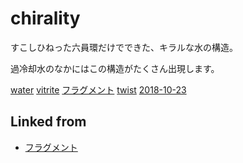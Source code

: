 # chirality

[](https://gyazo.com/b20a991dbfbf3df77180b408e51a3f0d)

すこしひねった六員環だけでできた、キラルな水の構造。

過冷却水のなかにはこの構造がたくさん出現します。



[water](water.md) [vitrite](vitrite.md) [フラグメント](フラグメント.md) [twist](twist.md)  [2018-10-23](2018-10-23.md) 



## Linked from

* [フラグメント](フラグメント.md)
